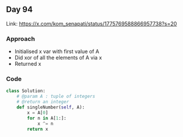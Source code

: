 ## Day 94

Link: https://x.com/kom_senapati/status/1775769588866957738?s=20

### Approach

- Initialised x var with first value of A
- Did xor of all the elements of A via x
- Returned x

### Code

```py
class Solution:
	# @param A : tuple of integers
	# @return an integer
	def singleNumber(self, A):
        x = A[0]
        for n in A[1:]:
            x ^= n
        return x
```
